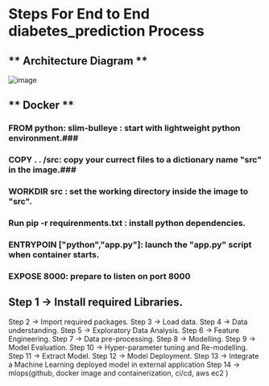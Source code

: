 # **Steps For End to End diabetes_prediction Process**
## ** Architecture Diagram **

![image](https://github.com/user-attachments/assets/eaae1f0e-52e4-4e99-b481-fe5cc9072137)

## ** Docker **
### FROM python: slim-bulleye : start with lightweight python environment.###
### COPY . . /src: copy your currect files to a dictionary name "src" in the image.###
### WORKDIR src : set the working directory inside the image to "src". ###
### Run pip -r requirenments.txt : install python dependencies. ###
### ENTRYPOIN ["python","app.py"]: launch the "app.py" script when container starts. ###
### EXPOSE 8000: prepare to listen on port 8000 ###

## Step 1 -> Install required Libraries.
Step 2 -> Import required packages.
Step 3 -> Load data.
Step 4 -> Data understanding.
Step 5 -> Exploratory Data Analysis.
Step 6 -> Feature Engineering.
Step 7 -> Data pre-processing.
Step 8 -> Modelling.
Step 9 -> Model Evaluation.
Step 10 -> Hyper-parameter tuning and Re-modelling.
Step 11 -> Extract Model.
Step 12 -> Model Deployment.
Step 13 -> Integrate a Machine Learning deployed model in external application
Step 14 -> mlops(github, docker image and containerization, ci/cd, aws ec2 )
